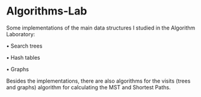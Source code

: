 # Algorithms-Lab
Some implementations of the main data structures I studied in the Algorithm Laboratory: 

• Search trees 

• Hash tables 

• Graphs 

Besides the implementations, there are also algorithms for the visits (trees and graphs) algorithm for calculating the MST and Shortest Paths.
